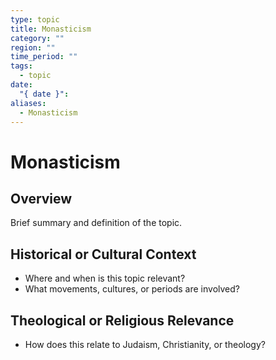 ```yaml
---
type: topic
title: Monasticism
category: ""
region: ""
time_period: ""
tags:
  - topic
date:
  "{ date }": 
aliases:
  - Monasticism
---
```


# Monasticism

## Overview

Brief summary and definition of the topic.

## Historical or Cultural Context

- Where and when is this topic relevant?
- What movements, cultures, or periods are involved?

## Theological or Religious Relevance

- How does this relate to Judaism, Christianity, or theology?